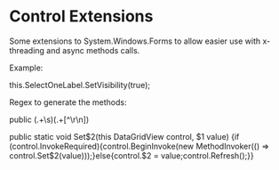 # Control Extensions
Some extensions to System.Windows.Forms to allow easier use with x-threading and async methods calls.

Example:

  this.SelectOneLabel.SetVisibility(true);

Regex to generate the methods:

public (.+\s)(.+[^\r\n])


public static void Set$2(this DataGridView control, $1 value) {if (control.InvokeRequired){control.BeginInvoke(new MethodInvoker(() => control.Set$2(value)));}else{control.$2 = value;control.Refresh();}}
